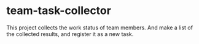 # team-task-collector
This project collects the work status of team members. And make a list of the collected results, and register it as a new task.
